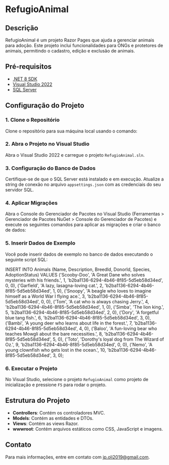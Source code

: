 # RefugioAnimal

## Descrição
RefugioAnimal é um projeto Razor Pages que ajuda a gerenciar animais para adoção. Este projeto inclui funcionalidades para ONGs e protetores de animais, permitindo o cadastro, edição e exclusão de animais. 

## Pré-requisitos
- [.NET 8 SDK](https://dotnet.microsoft.com/download/dotnet/8.0)
- [Visual Studio 2022](https://visualstudio.microsoft.com/vs/)
- [SQL Server](https://www.microsoft.com/en-us/sql-server/sql-server-downloads)

## Configuração do Projeto

### 1. Clone o Repositório
Clone o repositório para sua máquina local usando o comando:

### 2. Abra o Projeto no Visual Studio
Abra o Visual Studio 2022 e carregue o projeto `RefugioAnimal.sln`.

### 3. Configuração do Banco de Dados
Certifique-se de que o SQL Server está instalado e em execução. Atualize a string de conexão no arquivo `appsettings.json` com as credenciais do seu servidor SQL.

### 4. Aplicar Migrações
Abra o Console do Gerenciador de Pacotes no Visual Studio (Ferramentas > Gerenciador de Pacotes NuGet > Console do Gerenciador de Pacotes) e execute os seguintes comandos para aplicar as migrações e criar o banco de dados:

### 5. Inserir Dados de Exemplo
Você pode inserir dados de exemplo no banco de dados executando o seguinte script SQL:

INSERT INTO Animals (Name, Description, BreedId, DonorId, Species, AdoptionStatus) 
VALUES ('Scooby-Doo', 'A Great Dane who solves mysteries with his friends.', 1, 'b2ba1136-6294-4b46-8f85-5d5eb58d34ed', 0, 0), 
('Garfield', 'A lazy, lasagna-loving cat.', 2, 'b2ba1136-6294-4b46-8f85-5d5eb58d34ed', 1, 0), 
('Snoopy', 'A beagle who loves to imagine himself as a World War I flying ace.', 3, 'b2ba1136-6294-4b46-8f85-5d5eb58d34ed', 0, 0), 
('Tom', 'A cat who is always chasing Jerry.', 4, 'b2ba1136-6294-4b46-8f85-5d5eb58d34ed', 1, 0), 
('Simba', 'The lion king.', 5, 'b2ba1136-6294-4b46-8f85-5d5eb58d34ed', 2, 0), 
('Dory', 'A forgetful blue tang fish.', 6, 'b2ba1136-6294-4b46-8f85-5d5eb58d34ed', 3, 0), 
('Bambi', 'A young deer who learns about life in the forest.', 7, 'b2ba1136-6294-4b46-8f85-5d5eb58d34ed', 4, 0), 
('Baloo', 'A fun-loving bear who teaches Mowgli about the bare necessities.', 8, 'b2ba1136-6294-4b46-8f85-5d5eb58d34ed', 5, 0),
('Toto', 'Dorothy's loyal dog from The Wizard of Oz.', 9, 'b2ba1136-6294-4b46-8f85-5d5eb58d34ed', 0, 0),
('Nemo', 'A young clownfish who gets lost in the ocean.', 10, 'b2ba1136-6294-4b46-8f85-5d5eb58d34ed', 3, 0);

### 6. Executar o Projeto
No Visual Studio, selecione o projeto `RefugioAnimal` como projeto de inicialização e pressione `F5` para rodar o projeto.

## Estrutura do Projeto
- **Controllers**: Contém os controladores MVC.
- **Models**: Contém as entidades e DTOs.
- **Views**: Contém as views Razor.
- **wwwroot**: Contém arquivos estáticos como CSS, JavaScript e imagens.

## Contato
Para mais informações, entre em contato com [jp.oli2019@gmail.com](mailto:jp.oli2019@gmail.com).

